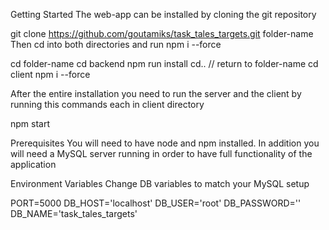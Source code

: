 Getting Started
The web-app can be installed by cloning the git repository

git clone https://github.com/goutamiks/task_tales_targets.git folder-name
Then cd into both directories and run npm i --force

cd folder-name
cd backend
npm run install
cd.. // return to folder-name
cd client
npm i --force

After the entire installation you need to run the server and the client by running this commands each in client directory

npm start

Prerequisites
You will need to have node and npm installed. In addition you will need a MySQL server running in order to have full functionality of the application


Environment Variables
Change DB variables to match your MySQL setup

PORT=5000
DB_HOST='localhost'
DB_USER='root'
DB_PASSWORD=''
DB_NAME='task_tales_targets'
